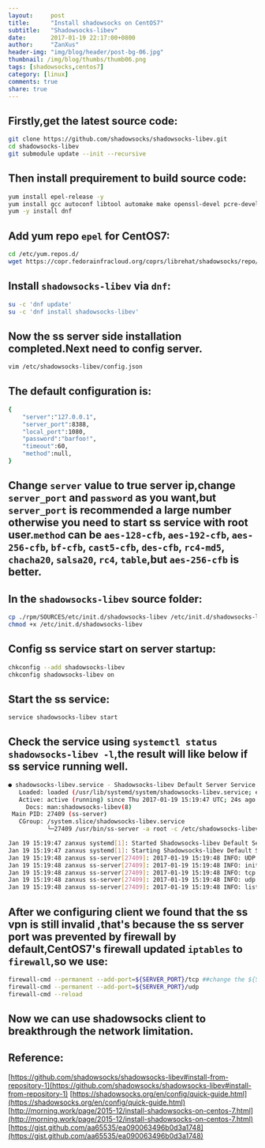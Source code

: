 ```yaml
---
layout:     post
title:      "Install shadowsocks on CentOS7"
subtitle:   "Shadowsocks-libev"
date:       2017-01-19 22:17:00+0800
author:     "ZanXus"
header-img: "img/blog/header/post-bg-06.jpg"
thumbnail: /img/blog/thumbs/thumb06.png
tags: [shadowsocks,centos7]
category: [linux]
comments: true
share: true
---
```



## Firstly,get the latest source code:

```sh
git clone https://github.com/shadowsocks/shadowsocks-libev.git
cd shadowsocks-libev
git submodule update --init --recursive
```

## Then install prequirement to build source code:

```sh
yum install epel-release -y
yum install gcc autoconf libtool automake make openssl-devel pcre-devel asciidoc xmlto zlib-devel openssl-devel libsodium-devel udns-devel libev-devel  -y
yum -y install dnf
```

## Add yum repo `epel` for CentOS7:

```sh
cd /etc/yum.repos.d/
wget https://copr.fedorainfracloud.org/coprs/librehat/shadowsocks/repo/epel-7/librehat-shadowsocks-epel-7.repo
```

## Install `shadowsocks-libev` via `dnf`:

```sh
su -c 'dnf update'
su -c 'dnf install shadowsocks-libev'
```

## Now the ss server side installation completed.Next need to config server.

```sh
vim /etc/shadowsocks-libev/config.json
```

## The default configuration is:
```sh
{
    "server":"127.0.0.1",
    "server_port":8388,
    "local_port":1080,
    "password":"barfoo!",
    "timeout":60,
    "method":null,
}
```

## Change `server` value to true server ip,change `server_port`  and `password` as you want,but `server_port` is recommended a large number otherwise you need to start ss service with root user.`method` can be `aes-128-cfb`, `aes-192-cfb`, `aes-256-cfb`, `bf-cfb`, `cast5-cfb`, `des-cfb`, `rc4-md5`, `chacha20`, `salsa20`, `rc4`, `table`,but `aes-256-cfb` is better.

## In the `shadowsocks-libev` source folder:

```sh
cp ./rpm/SOURCES/etc/init.d/shadowsocks-libev /etc/init.d/shadowsocks-libev
chmod +x /etc/init.d/shadowsocks-libev
```

## Config ss service start on server startup:

```sh
chkconfig --add shadowsocks-libev
chkconfig shadowsocks-libev on
```

## Start the ss service:

```sh
service shadowsocks-libev start
```

## Check the service using `systemctl status shadowsocks-libev -l`,the result will like below if  ss service running well.
```sh
● shadowsocks-libev.service - Shadowsocks-libev Default Server Service
   Loaded: loaded (/usr/lib/systemd/system/shadowsocks-libev.service; enabled; vendor preset: disabled)
   Active: active (running) since Thu 2017-01-19 15:19:47 UTC; 24s ago
     Docs: man:shadowsocks-libev(8)
 Main PID: 27409 (ss-server)
   CGroup: /system.slice/shadowsocks-libev.service
           └─27409 /usr/bin/ss-server -a root -c /etc/shadowsocks-libev/config.json -u

Jan 19 15:19:47 zanxus systemd[1]: Started Shadowsocks-libev Default Server Service.
Jan 19 15:19:47 zanxus systemd[1]: Starting Shadowsocks-libev Default Server Service...
Jan 19 15:19:48 zanxus ss-server[27409]: 2017-01-19 15:19:48 INFO: UDP relay enabled
Jan 19 15:19:48 zanxus ss-server[27409]: 2017-01-19 15:19:48 INFO: initializing ciphers... aes-256-cfb
Jan 19 15:19:48 zanxus ss-server[27409]: 2017-01-19 15:19:48 INFO: tcp port reuse enabled
Jan 19 15:19:48 zanxus ss-server[27409]: 2017-01-19 15:19:48 INFO: udp port reuse enabled
Jan 19 15:19:48 zanxus ss-server[27409]: 2017-01-19 15:19:48 INFO: listening at ${SERVER_IP}:${SERVER_PORT}
```

## After we configuring client we found that the ss vpn is still invalid ,that's because the ss server port was  prevented by firewall by default,CentOS7's firewall updated `iptables` to `firewall`,so we use:

```sh
firewall-cmd --permanent --add-port=${SERVER_PORT}/tcp ##change the ${SERVER_PORT} to real port
firewall-cmd --permanent --add-port=${SERVER_PORT}/udp
firewall-cmd --reload
```

## Now we can use shadowsocks  client to breakthrough the network limitation.

## Reference: 
   [https://github.com/shadowsocks/shadowsocks-libev#install-from-repository-1](https://github.com/shadowsocks/shadowsocks-libev#install-from-repository-1)
   [https://shadowsocks.org/en/config/quick-guide.html](https://shadowsocks.org/en/config/quick-guide.html)
   [http://morning.work/page/2015-12/install-shadowsocks-on-centos-7.html](http://morning.work/page/2015-12/install-shadowsocks-on-centos-7.html)
   [https://gist.github.com/aa65535/ea090063496b0d3a1748](https://gist.github.com/aa65535/ea090063496b0d3a1748)











